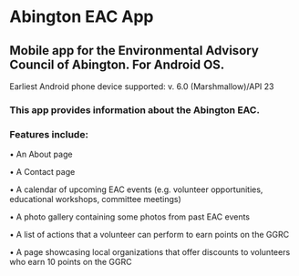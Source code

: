 # Abington EAC App

## Mobile app for the Environmental Advisory Council of Abington. For Android OS.
Earliest Android phone device supported: v. 6.0 (Marshmallow)/API 23

### This app provides information about the Abington EAC.
### Features include:

• An About page

• A Contact page

• A calendar of upcoming EAC events (e.g. volunteer opportunities, educational workshops, committee meetings)

• A photo gallery containing some photos from past EAC events

• A list of actions that a volunteer can perform to earn points on the GGRC

• A page showcasing local organizations that offer discounts to volunteers who earn 10 points on the GGRC
